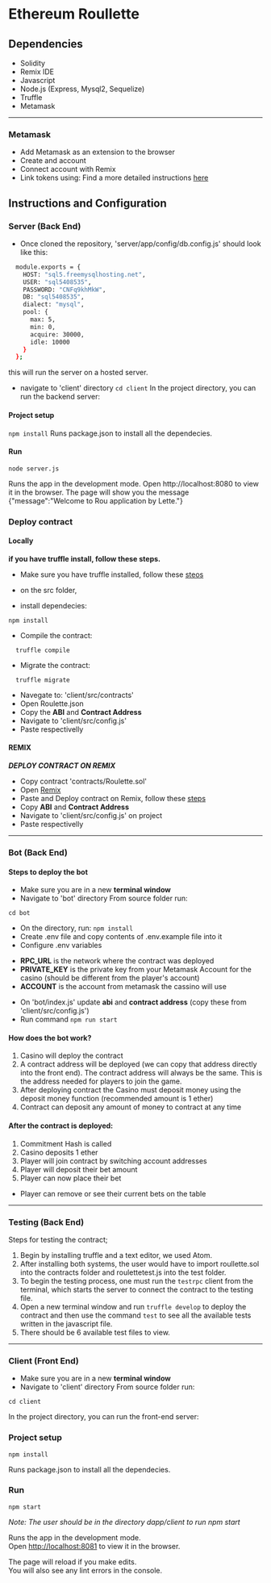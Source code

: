 # Ethereum Roullette

## Dependencies
 - Solidity
 - Remix IDE
 - Javascript
 - Node.js (Express, Mysql2, Sequelize)
 - Truffle
 - Metamask
 
---
### Metamask 

 - Add Metamask as an extension to the browser 
 - Create and account
 - Connect account with Remix
 - Link tokens using: 
 Find a more detailed instructions [here](https://developers.rsk.co/tutorials/ethereum-devs/remix-and-metamask-with-rsk-testnet/)
 
 
## Instructions and Configuration

### Server (Back End)

- Once cloned the repository, 'server/app/config/db.config.js' should look like this:
``` bash
  module.exports = {
    HOST: "sql5.freemysqlhosting.net",
    USER: "sql5408535",
    PASSWORD: "CNFq9khMkW",
    DB: "sql5408535",
    dialect: "mysql",
    pool: {
      max: 5,
      min: 0,
      acquire: 30000,
      idle: 10000
    }
  };

```

this will run the server on a hosted server.

* navigate to 'client' directory
``` cd client ```
In the project directory, you can run the backend server:
#### Project setup
```npm install```
Runs package.json to install all the dependecies.
#### Run
```
node server.js
```

Runs the app in the development mode.
Open http://localhost:8080 to view it in the browser.
The page will show you the message
{"message":"Welcome to Rou application by Lette."}


### Deploy contract
#### Locally
**if you have truffle install, follow these steps.**
- Make sure you have truffle installed, follow these [steos](https://www.trufflesuite.com/docs/truffle/getting-started/installation)
* on the src folder, 
- install dependecies:
```
npm install
```

- Compile the contract:
```
  truffle compile
```

- Migrate the contract:
```
  truffle migrate
```
- Navegate to: 'client/src/contracts'
- Open Roulette.json
- Copy the **ABI** and **Contract Address**
- Navigate to 'client/src/config.js' 
- Paste respectivelly 

#### REMIX
***DEPLOY CONTRACT ON REMIX***
- Copy contract 'contracts/Roulette.sol'
- Open [Remix](https://remix.ethereum.org/)
- Paste and Deploy contract on Remix, follow these [steps](https://remix-ide.readthedocs.io/en/latest/create_deploy.html)
- Copy **ABI** and **Contract Address**
- Navigate to 'client/src/config.js' on project 
- Paste respectivelly 

---

### Bot (Back End)

#### Steps to deploy the bot

* Make sure you are in a new **terminal window**
* Navigate to 'bot' directory
From source folder run:

```cd bot```

* On the directory, run:
```npm install```
* Create .env file and copy contents of .env.example file into it
* Configure .env variables
-  **RPC_URL** is the network where the contract was deployed
-  **PRIVATE_KEY** is the private key from your Metamask Account for the casino (should be different from the player's account)
-  **ACCOUNT** is the account from metamask the cassino will use

* On 'bot/index.js' update **abi** and **contract address** (copy these from 'client/src/config.js')
* Run command 
```npm run start```

#### How does the bot work?
1.	Casino will deploy the contract
2.	A contract address will be deployed (we can copy that address directly into the front end). The contract address will always be the same. This is the address needed for players to join the game.
3.	After deploying contract the Casino must deposit money using the deposit money function (recommended amount is 1 ether)
4.	Contract can deposit any amount of money to contract at any time

#### After the contract is deployed:
1. Commitment Hash is called
2. Casino deposits 1 ether 
3. Player will join contract by switching account addresses 
4. Player will deposit their bet amount 
5. Player can now place their bet 
  - Player can remove or see their current bets on the table 
---

### Testing (Back End)
Steps for testing the contract;

1. Begin by installing truffle and a text editor, we used Atom.
2. After installing both systems, the user would have to import roullette.sol into the contracts folder and roulettetest.js into the test folder.
3. To begin the testing process, one must run the `testrpc` client from the terminal, which starts the server to connect the contract to the testing file.
4. Open a new terminal window and run `truffle develop` to deploy the contract and then use the command `test` to see all the available tests written in the javascript file.
5. There should be 6 available test files to view.

---

### Client (Front End)
* Make sure you are in a new **terminal window**
* Navigate to 'client' directory
From source folder run:

```cd client```

In the project directory, you can run the front-end server:

### Project setup
```
npm install
```
Runs package.json to install all the dependecies.

### Run
```
npm start
```
*Note: The user should be in the directory dapp/client to run npm start*

Runs the app in the development mode.\
Open [http://localhost:8081](http://localhost:8080) to view it in the browser.

The page will reload if you make edits.\
You will also see any lint errors in the console.